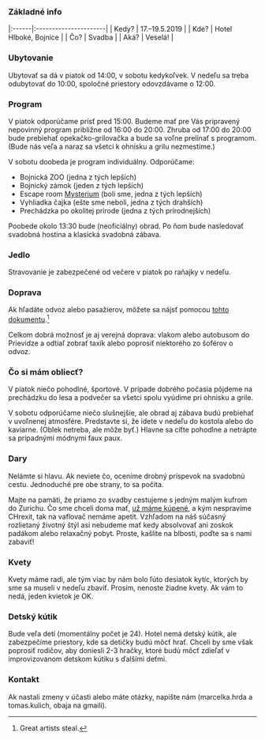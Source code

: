 ### Základné info

|:------|:----------------------|
| Kedy? | 17.–19.5.2019         |
| Kde?  | Hotel Hlboké, Bojnice |
| Čo?   | Svadba                |
| Aká?  | Veselá!               |

### Ubytovanie

Ubytovať sa dá v piatok od 14:00, v sobotu kedykoľvek. V nedeľu sa treba
odubytovať do 10:00, spoločné priestory odovzdávame o 12:00.

### Program

V piatok odporúčame prísť pred 15:00. Budeme mať pre Vás pripravený nepovinný
program približne od 16:00 do 20:00. Zhruba od 17:00 do 20:00 bude prebiehať
opekačko-grilovačka a bude sa voľne prelínať s programom. (Bude nás veľa a naraz
sa všetci k ohnisku a grilu nezmestíme.)

V sobotu doobeda je program individuálny. Odporúčame:

* Bojnická ZOO (jedna z tých lepších)
* Bojnický zámok (jeden z tých lepších)
* Escape room [Mysterium](https://www.mysterium.sk/) (boli sme, jedna z tých lepších)
* Vyhliadka čajka (ešte sme neboli, jedna z tých drahších)
* Prechádzka po okolitej prírode (jedna z tých prírodnejších)

Poobede okolo 13:30 bude (neoficiálny) obrad. Po ňom bude nasledovať svadobná
hostina a klasická svadobná zábava.

### Jedlo

Stravovanie je zabezpečené od večere v piatok po raňajky v nedeľu.

### Doprava

Ak hľadáte odvoz alebo pasažierov, môžete sa nájsť pomocou [tohto
dokumentu](https://docs.google.com/spreadsheets/d/1_rPsR9TI9ZM4-_34CR9aDa9FhXl2Wbtit2ia7LSNNnc/edit?usp=sharing).[^1]

Celkom dobrá možnosť je aj verejná doprava: vlakom alebo autobusom do Prievidze
a odtiaľ zobrať taxík alebo poprosiť niektorého zo šoférov o odvoz.

### Čo si mám obliecť?

V piatok niečo pohodlné, športové. V prípade dobrého počasia pôjdeme na
prechádzku do lesa a podvečer sa všetci spolu vyúdime pri ohnisku a grile.

V sobotu odporúčame niečo slušnejšie, ale obrad aj zábava budú prebiehať v
uvoľnenej atmosfére. Predstavte si, že idete v nedeľu do kostola alebo do
kaviarne. (Oblek netreba, ale môže byť.) Hlavne sa cíťte pohodlne a netrápte sa
prípadnými módnymi faux paux.

### Dary

Nelámte si hlavu. Ak neviete čo, oceníme drobný príspevok na svadobnú cestu.
Jednoduché pre obe strany, to sa počíta.

Majte na pamäti, že priamo zo svadby cestujeme s jedným malým kufrom do Zurichu.
Čo sme chceli doma mať, [už máme kúpené](https://youtu.be/R2zo02pxY4U?t=52), a
kým nespravíme CHrexit, tak na vaflovač nemáme apetít. Vzhľadom na náš súčasný
rozlietaný životný štýl asi nebudeme mať kedy absolvovať ani zoskok padákom
alebo relaxačný pobyt. Proste, kašlite na blbosti, poďte sa s nami zabaviť!

### Kvety

Kvety máme radi, ale tým viac by nám bolo ľúto desiatok kytíc, ktorých by sme sa
museli v nedeľu zbaviť. Prosím, nenoste žiadne kvety. Ak vám to nedá, jeden
kvietok je OK.

### Detský kútik

Bude veľa detí (momentálny počet je 24). Hotel nemá detský kútik, ale
zabezpečíme priestory, kde sa detičky budú môcť hrať. Chceli by sme však
poprosiť rodičov, aby doniesli 2-3 hračky, ktoré budú môcť zdieľať v
improvizovanom detskom kútiku s ďalšími deťmi.

### Kontakt

Ak nastali zmeny v účasti alebo máte otázky, napíšte nám (marcelka.hrda a
tomas.kulich, obaja na gmaili).

[^1]: Great artists steal.
